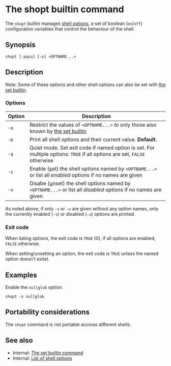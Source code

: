 # The shopt builtin command

The `shopt` builtin manages [shell options](/internals/shell_options.md), a
set of boolean (`on`/`off`) configuration variables that control the
behaviour of the shell.

## Synopsis

    shopt [-pqsu] [-o] <OPTNAME...>

## Description

Note: Some of these options and other shell options can also be set with
[the set builtin](/commands/builtin/set.md).

### Options

| Option | Description                                                                                                              |
|--------|--------------------------------------------------------------------------------------------------------------------------|
| `-o`   | Restrict the values of `<OPTNAME...>` to only those also known by [the set builtin](/commands/builtin/set.md)               |
| `-p`   | Print all shell options and their current value. **Default**.                                                            |
| `-q`   | Quiet mode. Set exit code if named option is set. For multiple options: `TRUE` if all options are set, `FALSE` otherwise |
| `-s`   | Enable (<u>s</u>et) the shell options named by `<OPTNAME...>` or list all *enabled* options if no names are given        |
| `-u`   | Disabe (<u>u</u>nset) the shell options named by `<OPTNAME...>` or list all *disabled* options if no names are given     |

As noted above, if only `-s` or `-u` are given without any option names,
only the currently enabled (`-s`) or disabled (`-u`) options are
printed.

### Exit code

When listing options, the exit code is `TRUE` (0), if all options are
enabled, `FALSE` otherwise.

When setting/unsetting an option, the exit code is `TRUE` unless the
named option doesn't exitst.

## Examples

Enable the `nullglob` option:

    shopt -s nullglob

## Portability considerations

The `shopt` command is not portable accross different shells.

## See also

- Internal: [The set builtin command](/commands/builtin/set.md)
- Internal: [List of shell options](/internals/shell_options.md)

